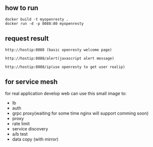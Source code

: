 ## how to run

```shell
docker build -t myopenresty .
docker run -d -p 8088:80 myopenresty
```

## request result

```shell
http://hostip:8088 (basic openresty welcome page)

http://hostip:8088/alert(javascript alert message)

http://hostip:8088/ip(use openresty to get user realip)
```

## for service mesh

for real application develop web can use this small image to:

* lb
* auth 
* grpc proxy(waiting for some time nginx will support comming soon)
* proxy 
* rate limit
* service discovery
* a/b test
* data copy (with mirror)
